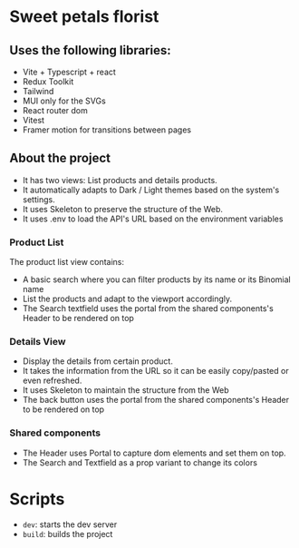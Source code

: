 # Sweet petals florist

## Uses the following libraries:
  - Vite + Typescript + react
  - Redux Toolkit
  - Tailwind
  - MUI only for the SVGs
  - React router dom
  - Vitest
  - Framer motion for transitions between pages

## About the project  
- It has two views: List products and details products.
- It automatically adapts to Dark / Light themes based on the system's settings.
- It uses Skeleton to preserve the structure of the Web.
- It uses .env to load the API's URL based on the environment variables

### Product List
The product list view contains:
- A basic search where you can filter products by its name or its Binomial name
- List the products and adapt to the viewport accordingly.
- The Search textfield uses the portal from the shared components's Header to be rendered on top

### Details View
- Display the details from certain product.
- It takes the information from the URL so it can be easily copy/pasted or even refreshed.
- It uses Skeleton to maintain the structure from the Web
- The back button uses the portal from the shared components's Header to be rendered on top

### Shared components
- The Header uses Portal to capture dom elements and set them on top.
- The Search and Textfield as a prop variant to change its colors

#  Scripts
- `dev`: starts the dev server
- `build`: builds the project  
